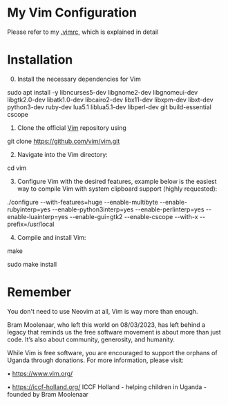 # My Vim Configuration

Please refer to my [.vimrc](https://github.com/nichohells/myVim/blob/main/.vimrc), which is explained in detail

# Installation

0. Install the necessary dependencies for Vim

sudo apt install -y libncurses5-dev libgnome2-dev libgnomeui-dev \
libgtk2.0-dev libatk1.0-dev libcairo2-dev libx11-dev libxpm-dev libxt-dev \
python3-dev ruby-dev lua5.1 liblua5.1-dev libperl-dev git build-essential cscope

1. Clone the official [Vim](https://github.com/vim/vim) repository using

git clone https://github.com/vim/vim.git

2. Navigate into the Vim directory:

cd vim

3. Configure Vim with the desired features,
   example below is the easiest way to compile Vim with system clipboard support (highly requested):

./configure --with-features=huge --enable-multibyte --enable-rubyinterp=yes --enable-python3interp=yes --enable-perlinterp=yes --enable-luainterp=yes --enable-gui=gtk2 --enable-cscope --with-x --prefix=/usr/local

4. Compile and install Vim:

make

sudo make install

# Remember

You don't need to use Neovim at all, Vim is way more than enough.

Bram Moolenaar, who left this world on 08/03/2023, has left behind a legacy that reminds us the free software movement is about more than just code. It’s also about community, generosity, and humanity.

While Vim is free software, you are encouraged to support the orphans of Uganda through donations. For more information, please visit:

• https://www.vim.org/

• https://iccf-holland.org/ ICCF Holland - helping children in Uganda - founded by Bram Moolenaar
